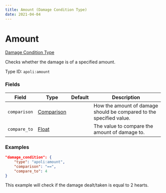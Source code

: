 ```yaml
---
title: Amount (Damage Condition Type)
date: 2021-04-04
---
```


# Amount

[Damage Condition Type](../damage_condition_types.md)

Checks whether the damage is of a specified amount.

Type ID: `apoli:amount`

### Fields

| Field        | Type                                      | Default | Description                                                         |
| ------------ | ----------------------------------------- | ------- | ------------------------------------------------------------------- |
| `comparison` | [Comparison](../data_types/comparison.md) |         | How the amount of damage should be compared to the specified value. |
| `compare_to` | [Float](../data_types/float.md)           |         | The value to compare the amount of damage to.                       |

### Examples

```json
"damage_condition": {
    "type": "apoli:amount",
    "comparison": "==",
    "compare_to": 4
}
```

This example will check if the damage dealt/taken is equal to 2 hearts.
